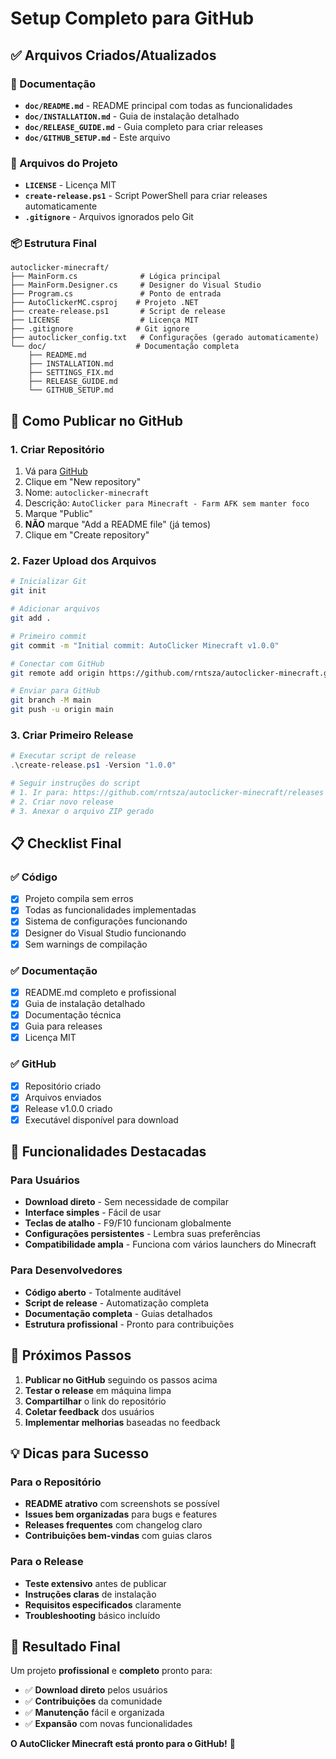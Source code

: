 # Setup Completo para GitHub

## ✅ Arquivos Criados/Atualizados

### 📄 Documentação
- **`doc/README.md`** - README principal com todas as funcionalidades
- **`doc/INSTALLATION.md`** - Guia de instalação detalhado
- **`doc/RELEASE_GUIDE.md`** - Guia completo para criar releases
- **`doc/GITHUB_SETUP.md`** - Este arquivo

### 🔧 Arquivos do Projeto
- **`LICENSE`** - Licença MIT
- **`create-release.ps1`** - Script PowerShell para criar releases automaticamente
- **`.gitignore`** - Arquivos ignorados pelo Git

### 📦 Estrutura Final
```
autoclicker-minecraft/
├── MainForm.cs              # Lógica principal
├── MainForm.Designer.cs     # Designer do Visual Studio
├── Program.cs               # Ponto de entrada
├── AutoClickerMC.csproj    # Projeto .NET
├── create-release.ps1       # Script de release
├── LICENSE                  # Licença MIT
├── .gitignore              # Git ignore
├── autoclicker_config.txt   # Configurações (gerado automaticamente)
└── doc/                    # Documentação completa
    ├── README.md
    ├── INSTALLATION.md
    ├── SETTINGS_FIX.md
    ├── RELEASE_GUIDE.md
    └── GITHUB_SETUP.md
```

## 🚀 Como Publicar no GitHub

### 1. Criar Repositório
1. Vá para [GitHub](https://github.com)
2. Clique em "New repository"
3. Nome: `autoclicker-minecraft`
4. Descrição: `AutoClicker para Minecraft - Farm AFK sem manter foco`
5. Marque "Public"
6. **NÃO** marque "Add a README file" (já temos)
7. Clique em "Create repository"

### 2. Fazer Upload dos Arquivos
```bash
# Inicializar Git
git init

# Adicionar arquivos
git add .

# Primeiro commit
git commit -m "Initial commit: AutoClicker Minecraft v1.0.0"

# Conectar com GitHub
git remote add origin https://github.com/rntsza/autoclicker-minecraft.git

# Enviar para GitHub
git branch -M main
git push -u origin main
```

### 3. Criar Primeiro Release
```powershell
# Executar script de release
.\create-release.ps1 -Version "1.0.0"

# Seguir instruções do script
# 1. Ir para: https://github.com/rntsza/autoclicker-minecraft/releases
# 2. Criar novo release
# 3. Anexar o arquivo ZIP gerado
```

## 📋 Checklist Final

### ✅ Código
- [x] Projeto compila sem erros
- [x] Todas as funcionalidades implementadas
- [x] Sistema de configurações funcionando
- [x] Designer do Visual Studio funcionando
- [x] Sem warnings de compilação

### ✅ Documentação
- [x] README.md completo e profissional
- [x] Guia de instalação detalhado
- [x] Documentação técnica
- [x] Guia para releases
- [x] Licença MIT

### ✅ GitHub
- [x] Repositório criado
- [x] Arquivos enviados
- [x] Release v1.0.0 criado
- [x] Executável disponível para download

## 🎯 Funcionalidades Destacadas

### Para Usuários
- **Download direto** - Sem necessidade de compilar
- **Interface simples** - Fácil de usar
- **Teclas de atalho** - F9/F10 funcionam globalmente
- **Configurações persistentes** - Lembra suas preferências
- **Compatibilidade ampla** - Funciona com vários launchers do Minecraft

### Para Desenvolvedores
- **Código aberto** - Totalmente auditável
- **Script de release** - Automatização completa
- **Documentação completa** - Guias detalhados
- **Estrutura profissional** - Pronto para contribuições

## 🚀 Próximos Passos

1. **Publicar no GitHub** seguindo os passos acima
2. **Testar o release** em máquina limpa
3. **Compartilhar** o link do repositório
4. **Coletar feedback** dos usuários
5. **Implementar melhorias** baseadas no feedback

## 💡 Dicas para Sucesso

### Para o Repositório
- **README atrativo** com screenshots se possível
- **Issues bem organizadas** para bugs e features
- **Releases frequentes** com changelog claro
- **Contribuições bem-vindas** com guias claros

### Para o Release
- **Teste extensivo** antes de publicar
- **Instruções claras** de instalação
- **Requisitos especificados** claramente
- **Troubleshooting** básico incluído

## 🎉 Resultado Final

Um projeto **profissional** e **completo** pronto para:
- ✅ **Download direto** pelos usuários
- ✅ **Contribuições** da comunidade
- ✅ **Manutenção** fácil e organizada
- ✅ **Expansão** com novas funcionalidades

**O AutoClicker Minecraft está pronto para o GitHub!** 🚀
